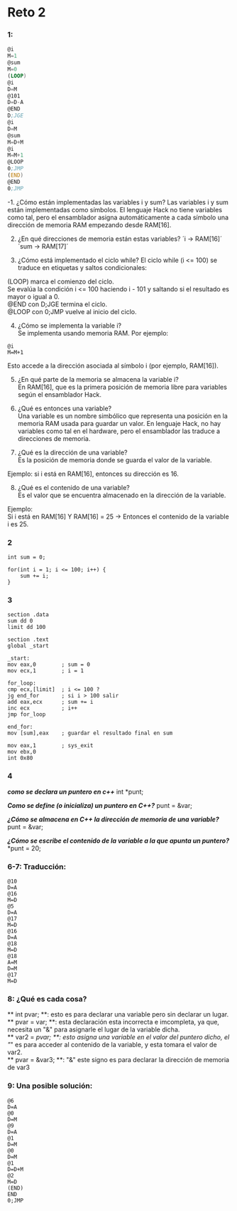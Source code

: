 # Reto 2  

### 1:
```asm
@i
M=1
@sum
M=0
(LOOP)
@i
D=M
@101
D=D-A
@END
D;JGE
@i
D=M
@sum
M=D+M
@i
M=M+1
@LOOP
0;JMP
(END)
@END
0;JMP
```
-1. ¿Cómo están implementadas las variables i y sum?
Las variables i y sum están implementadas como símbolos. El lenguaje Hack no tiene variables como tal, pero el ensamblador asigna automáticamente a cada símbolo una dirección de memoria RAM empezando desde RAM[16].

2. ¿En qué direcciones de memoria están estas variables?
´i → RAM[16]´
´sum → RAM[17]´

3. ¿Cómo está implementado el ciclo while?
El ciclo while (i <= 100) se traduce en etiquetas y saltos condicionales:  

(LOOP) marca el comienzo del ciclo.  
Se evalúa la condición i <= 100 haciendo i - 101 y saltando si el resultado es mayor o igual a 0.  
@END con D;JGE termina el ciclo.  
@LOOP con 0;JMP vuelve al inicio del ciclo.   

4. ¿Cómo se implementa la variable i?  
Se implementa usando memoria RAM. Por ejemplo:  
```
@i
M=M+1 
```
Esto accede a la dirección asociada al símbolo i (por ejemplo, RAM[16]).  

5. ¿En qué parte de la memoria se almacena la variable i?  
En RAM[16], que es la primera posición de memoria libre para variables según el ensamblador Hack.

6. ¿Qué es entonces una variable?  
Una variable es un nombre simbólico que representa una posición en la memoria RAM usada para guardar un valor. En lenguaje Hack, no hay variables como tal en el hardware, pero el ensamblador las traduce a direcciones de memoria.

7. ¿Qué es la dirección de una variable?  
Es la posición de memoria donde se guarda el valor de la variable.

Ejemplo: si i está en RAM[16], entonces su dirección es 16.  

8. ¿Qué es el contenido de una variable?  
Es el valor que se encuentra almacenado en la dirección de la variable.

Ejemplo:  
Si i está en RAM[16]
Y RAM[16] = 25
→ Entonces el contenido de la variable i es 25.

### **2**
``` 
int sum = 0;

for(int i = 1; i <= 100; i++) {
    sum += i;
}
```

### **3**
```
section .data
sum dd 0
limit dd 100

section .text
global _start

_start:
mov eax,0        ; sum = 0
mov ecx,1        ; i = 1

for_loop:
cmp ecx,[limit]  ; i <= 100 ?
jg end_for       ; si i > 100 salir
add eax,ecx      ; sum += i
inc ecx          ; i++
jmp for_loop

end_for:
mov [sum],eax    ; guardar el resultado final en sum

mov eax,1        ; sys_exit
mov ebx,0
int 0x80
```

### **4**

***como se declara un puntero en c++*** 
int *punt;

***Como se define (o inicializa) un puntero en C++?***
punt  = &var; 

***¿Cómo se almacena en C++ la dirección de memoria de una variable?***
punt = &var; 

***¿Cómo se escribe el contenido de la variable a la que apunta un puntero?***
*punt = 20; 


### **6-7**: Traducción:  
```
@10  
D=A
@16
M=D
@5
D=A
@17
M=D
@16
D=A
@18
M=D
@18
A=M
D=M
@17
M=D
```

### **8**: ¿Qué es cada cosa?  

** int pvar; **: esto es para declarar una variable pero sin declarar un lugar.  
** pvar = var; **: esta declaración esta incorrecta e imcompleta, ya que, necesita un "&" para asignarle el lugar de la variable dicha.  
** var2 = *pvar; **: esto asigna una variable en el valor del puntero dicho, el "*" es para acceder al contenido de la variable, y esta tomara el valor de var2.  
** pvar = &var3; **: "&" este signo es para declarar la dirección de memoria de var3  

### **9**: Una posible solución:  
```
@6
D=A
@0
D=M
@9
D=A
@1
D=M
@0
D=M
@1
D=D+M
@2
M=D
(END)
END
0;JMP
```

